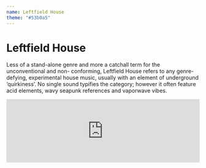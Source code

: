 ```yaml
---
name: Leftfield House
theme: "#53b0a5"
---
```


# Leftfield House

Less of a stand-alone genre and more a catchall term for the unconventional and non-
conforming, Leftfield House refers to any genre-defying, experimental house music, usually with
an element of underground ‘quirkiness’. No single sound typifies the category; however it often
feature acid elements, wavy seapunk references and vaporwave vibes.



<iframe width="100%" height="166" scrolling="no" frameborder="no" allow="autoplay" src="https://w.soundcloud.com/player/?url=https%3A//api.soundcloud.com/tracks/768006991%3Fsecret_token%3Ds-YfH4t&color=%231b1a65&auto_play=true&hide_related=true&show_comments=false&show_user=true&show_reposts=false&show_teaser=false"></iframe>
